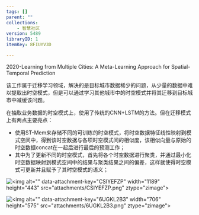 ```yaml
---
tags: []
parent: ""
collections:
    - 智慧社区
version: 5489
libraryID: 1
itemKey: 8FIUYV3D

---
```

2020-Learning from Multiple Cities: A Meta-Learning Approach for Spatial-Temporal Prediction

该工作属于迁移学习领域，解决的是目标城市数据稀少的问题，从少量的数据中难以提取出时空模式，但是可以通过学习其他城市中的时空模式并将其迁移到目标城市中减缓该问题。

在抽取业务数据的时空模式上，使用了传统的CNN+LSTM的方法。但在迁移模式上有两点主要亮点：

*   使用ST-Mem来存储不同的可训练的时空模式，将时空数据特征线性映射到模式空间中，得到该时空数据与各项时空模式间的相似度，该相似向量与原始的时空数据concat在一起后进行最后的预测工作；
*   其中为了更新不同的时空模式，首先将各个时空数据进行聚类，并通过最小化时空数据映射到模式空间中的结果与聚类结果之间的偏差，这样就使得时空模式可更新并且赋予了其时空模式的语义；

![\<img alt="" data-attachment-key="CSIYEFZP" width="1189" height="443" src="attachments/CSIYEFZP.png" ztype="zimage">](https://cdn.jsdelivr.net/gh/luojunhui1/BlogPicture//Windows/CSIYEFZP.png)

![\<img alt="" data-attachment-key="6UGKL2B3" width="706" height="575" src="attachments/6UGKL2B3.png" ztype="zimage">](https://cdn.jsdelivr.net/gh/luojunhui1/BlogPicture//Windows/6UGKL2B3.png)
